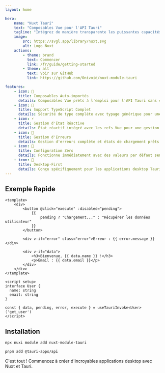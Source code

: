 ```yaml
---
layout: home

hero:
    name: "Nuxt Tauri"
    text: "Composables Vue pour l'API Tauri"
    tagline: "Intégrez de manière transparente les puissantes capacités desktop de Tauri dans vos applications Nuxt"
    image:
        src: https://svgl.app/library/nuxt.svg
        alt: Logo Nuxt
    actions:
        - theme: brand
          text: Commencer
          link: /fr/guide/getting-started
        - theme: alt
          text: Voir sur GitHub
          link: https://github.com/Onivoid/nuxt-module-tauri

features:
    - icon: 🚀
      title: Composables Auto-importés
      details: Composables Vue prêts à l'emploi pour l'API Tauri sans configuration
    - icon: 💪
      title: Support TypeScript Complet
      details: Sécurité de type complète avec typage générique pour une meilleure expérience de développement
    - icon: ⚡
      title: Gestion d'État Réactive
      details: État réactif intégré avec les refs Vue pour une gestion de données fluide
    - icon: 🔄
      title: Gestion d'Erreurs
      details: Gestion d'erreurs complète et états de chargement prêts à l'emploi
    - icon: 🎯
      title: Configuration Zéro
      details: Fonctionne immédiatement avec des valeurs par défaut sensées et une configuration minimale
    - icon: 📱
      title: Desktop-First
      details: Conçu spécifiquement pour les applications desktop Tauri avec Nuxt
---
```


## Exemple Rapide

```vue
<template>
    <div>
        <button @click="execute" :disabled="pending">
            {{
                pending ? "Chargement..." : "Récupérer les données utilisateur"
            }}
        </button>

        <div v-if="error" class="error">Erreur : {{ error.message }}</div>

        <div v-if="data">
            <h3>Bienvenue, {{ data.name }} !</h3>
            <p>Email : {{ data.email }}</p>
        </div>
    </div>
</template>

<script setup>
interface User {
  name: string
  email: string
}

const { data, pending, error, execute } = useTauriInvoke<User>('get_user')
</script>
```

## Installation

```bash
npx nuxi module add nuxt-module-tauri
```

```bash
pnpm add @tauri-apps/api
```

C'est tout ! Commencez à créer d'incroyables applications desktop avec Nuxt et Tauri.
